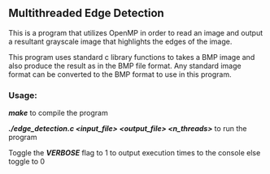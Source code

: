 ## Multithreaded Edge Detection
This is a program that utilizes OpenMP in order to read an image and output a resultant grayscale image that highlights the edges of the image.

This program uses standard c library functions to takes a BMP image and also produce the result as in the BMP file format. Any standard image format can be converted to the BMP format to use in this program.

### Usage:
***make*** to compile the program

***./edge_detection.c <input_file> <output_file> <n_threads>*** to run the program

Toggle the ***VERBOSE*** flag to 1 to output execution times to the console else toggle to 0